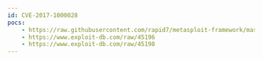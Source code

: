 ```yaml
---
id: CVE-2017-1000028
pocs:
    - https://raw.githubusercontent.com/rapid7/metasploit-framework/master/modules/auxiliary/scanner/http/glassfish_traversal.rb
    - https://www.exploit-db.com/raw/45196
    - https://www.exploit-db.com/raw/45198
---
```

